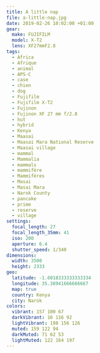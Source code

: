 ```yaml
---
title: A little nap
file: a-little-nap.jpg
date: 2019-02-26 10:02:00 +01:00
gear:
  make: FUJIFILM
  model: X-T2
  lens: XF27mmF2.8
tags:
  - Africa
  - Afrique
  - animal
  - APS-C
  - case
  - chien
  - dog
  - Fujifilm
  - Fujifilm X-T2
  - Fujinon
  - Fujinon XF 27 mm f/2.8
  - hut
  - hybrid
  - Kenya
  - Maasai
  - Maasai Mara National Reserve
  - Maasai village
  - mammal
  - Mammalia
  - mammals
  - mammifère
  - Mammifères
  - Masai
  - Masai Mara
  - Narok County
  - pancake
  - prime
  - reserve
  - village
settings:
  focal_length: 27
  focal_length_35mm: 41
  iso: 200
  aperture: 6.4
  shutter_speed: 1/340
dimensions:
  width: 3500
  height: 2333
geo:
  latitude: -1.6018333333333334
  longitude: 35.38941666666667
  map: true
  country: Kenya
  city: Narok
colors:
  vibrant: 157 100 67
  darkVibrant: 16 116 92
  lightVibrant: 198 156 126
  muted: 159 122 94
  darkMuted: 71 62 53
  lightMuted: 122 164 197
---
```



